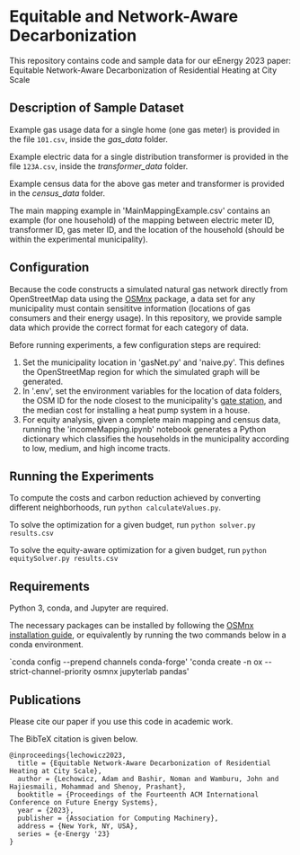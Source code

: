 # Equitable and Network-Aware Decarbonization

This repository contains code and sample data for our eEnergy 2023 paper: Equitable Network-Aware Decarbonization of Residential Heating at City Scale

## Description of Sample Dataset

Example gas usage data for a single home (one gas meter) is provided in the file `101.csv`, inside the *gas_data* folder.

Example electric data for a single distribution transformer is provided in the file `123A.csv`, inside the *transformer_data* folder.

Example census data for the above gas meter and transformer is provided in the *census_data* folder.

The main mapping example in 'MainMappingExample.csv' contains an example (for one household) of the mapping between electric meter ID, transformer ID, gas meter ID, and the location of the household (should be within the experimental municipality).

## Configuration

Because the code constructs a simulated natural gas network directly from OpenStreetMap data using the [OSMnx](https://github.com/gboeing/osmnx) package, a data set for any municipality must contain sensititve information (locations of gas consumers and their energy usage).  In this repository, we provide sample data which provide the correct format for each category of data.

Before running experiments, a few configuration steps are required:

1. Set the municipality location in 'gasNet.py' and 'naive.py'.  This defines the OpenStreetMap region for which the simulated graph will be generated.
2. In '.env', set the environment variables for the location of data folders, the OSM ID for the node closest to the municipality's [gate station](https://www.sciencedirect.com/topics/engineering/gate-station), and the median cost for installing a heat pump system in a house.
3. For equity analysis, given a complete main mapping and census data, running the 'incomeMapping.ipynb' notebook generates a Python dictionary which classifies the households in the municipality according to low, medium, and high income tracts.

## Running the Experiments

To compute the costs and carbon reduction achieved by converting different neighborhoods, run `python calculateValues.py`.

To solve the optimization for a given budget, run `python solver.py results.csv`

To solve the equity-aware optimization for a given budget, run `python equitySolver.py results.csv`

## Requirements

Python 3, conda, and Jupyter are required.

The necessary packages can be installed by following the [OSMnx installation guide](https://osmnx.readthedocs.io/en/stable/), or equivalently by running the two commands below in a conda environment.

`conda config --prepend channels conda-forge'
'conda create -n ox --strict-channel-priority osmnx jupyterlab pandas'

## Publications

Please cite our paper if you use this code in academic work.

The BibTeX citation is given below.

```
@inproceedings{lechowicz2023,
  title = {Equitable Network-Aware Decarbonization of Residential Heating at City Scale},
  author = {Lechowicz, Adam and Bashir, Noman and Wamburu, John and Hajiesmaili, Mohammad and Shenoy, Prashant},
  booktitle = {Proceedings of the Fourteenth ACM International Conference on Future Energy Systems},
  year = {2023},
  publisher = {Association for Computing Machinery},
  address = {New York, NY, USA},
  series = {e-Energy '23}
}
```
